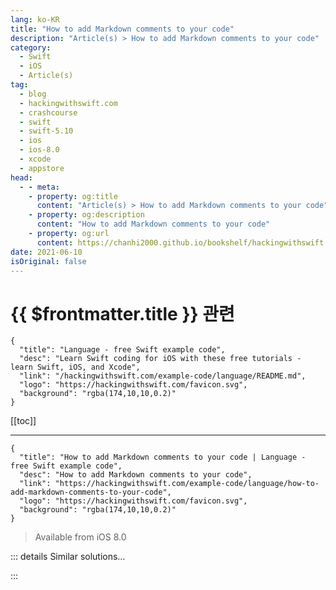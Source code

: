 ```yaml
---
lang: ko-KR
title: "How to add Markdown comments to your code"
description: "Article(s) > How to add Markdown comments to your code"
category:
  - Swift
  - iOS
  - Article(s)
tag: 
  - blog
  - hackingwithswift.com
  - crashcourse
  - swift
  - swift-5.10
  - ios
  - ios-8.0
  - xcode
  - appstore
head:
  - - meta:
    - property: og:title
      content: "Article(s) > How to add Markdown comments to your code"
    - property: og:description
      content: "How to add Markdown comments to your code"
    - property: og:url
      content: https://chanhi2000.github.io/bookshelf/hackingwithswift.com/example-code/language/how-to-add-markdown-comments-to-your-code.html
date: 2021-06-10
isOriginal: false
---
```


# {{ $frontmatter.title }} 관련

```component VPCard
{
  "title": "Language - free Swift example code",
  "desc": "Learn Swift coding for iOS with these free tutorials - learn Swift, iOS, and Xcode",
  "link": "/hackingwithswift.com/example-code/language/README.md",
  "logo": "https://hackingwithswift.com/favicon.svg",
  "background": "rgba(174,10,10,0.2)"
}
```

[[toc]]

---

```component VPCard
{
  "title": "How to add Markdown comments to your code | Language - free Swift example code",
  "desc": "How to add Markdown comments to your code",
  "link": "https://hackingwithswift.com/example-code/language/how-to-add-markdown-comments-to-your-code",
  "logo": "https://hackingwithswift.com/favicon.svg",
  "background": "rgba(174,10,10,0.2)"
}
```

> Available from iOS 8.0

<!-- TODO: 작성 -->

<!-- 
Swift has special syntax that lets you embed Markdown-formatted text into your source code, which gets parsed by Xcode and displayed in the Quick Help system pane. Using specially formatted code comments, you can document what parameters should be passed in, what the return value will contain, any errors that can be thrown, and more.

This documentation is *not* the same as the regular inline comments you add to particular code. These special comments are placed before your functions and classes and are used to show information in the Quick Help pane, as well as in the autocomplete popup, and are formatted so that both humans and Xcode can read them.

Markdown comments start with `/**` and end with `*/`, like this:

```swift
/**
Call this function to grok some globs.
*/
func myGreatFunction() {
    // do stuff
}
```

In this text you can use a selection of Markdown formatting, as shown below:

<pre class=" language-markdown"><code class=" language-markdown">Place text in `backticks` to mark code; on your keyboard these usually share a key with tilde, ~.
* You can write bullets by starting with an asterisk then a space.
    * Indent your asterisks to create sublists
1. You can write numbered listed by starting with 1.
1. Subsequent items can also be numbered 1. and Xcode will renumber them automatically.

# Headings start with a # symbol
If you need subheadings, use ##, ###, and so on.

If you want to write a link, [place your text in brackets](and your link in parentheses)
Write a *single asterisk* around words to make them italic
Write **two asterisks** around words to make them bold
```

If you’re using Xcode 13 or later, you can use double backticks to produce links inside DocC documentation, like this: 

<pre class=" language-markdown"><code class=" language-markdown">Make sure and avoid using ``badFunction()`` unless you enjoy problems.
```

<div class="hws-sponsor" style="position: relative;">
<a href="https://iosacademy.essentialdeveloper.com/p/ios-architect-crash-course-hwsfb5d/" style="display: block; position: absolute; top: 0; left: 0; width: 100%; height: 100%; z-index: 100;"></a>
<picture>
<source srcset="/img/sponsors/essentialdeveloper-dark.svg" media="(prefers-color-scheme: dark)">
<img alt="Hacking with Swift is sponsored by Essential Developer." src="/img/sponsors/essentialdeveloper-light.svg">
</picture>
<strong class="badge badge-danger">SPONSORED** Join a FREE crash course for mid/senior iOS devs who want to achieve an expert level of technical and practical skills - it’s the fast track to being a complete senior developer! Hurry up because it'll be available only until September 29th.

<p class="text-right"><a href="https://iosacademy.essentialdeveloper.com/p/ios-architect-crash-course-hwsfb5d/" class="btn btn-info" style="border-radius: 10px; text-decoration: none; margin-bottom: 0; font-weight: bold;">Click to save your spot</a>

</div>
<p class="text-center" style="margin-top: -20px; margin-bottom: 40px; font-style: italic;"><a href="/sponsor">Sponsor Hacking with Swift and reach the world's largest Swift community!</a>

---

## Documentation keywords

Beyond using text to describe your functions, Swift lets you add special keywords that get displayed in the Quick Help pane.
First, the `Returns` keyword lets you specify what value the caller can expect back when the function runs successfully. 

<pre class=" language-markdown"><code class=" language-markdown">- Returns: A string containing a date formatted as RFC-822
```

Next is the `Parameter` keyword. This lets you specify the name of a parameter and describe what it contains. You can include as many `Parameter` lines as you have parameters.

<pre class=" language-markdown"><code class=" language-markdown">- Parameter album: The name of a Taylor Swift album
- Parameter track: The track number to load
```

Third is the `Throws` keyword, which lets you specify a comma-separated list of the error types that can be thrown by the function:

<pre class=" language-markdown"><code class=" language-markdown">- Throws: LoadError.networkFailed, LoadError.writeFailed
```

There are others, but those three are the most useful when you’re just starting out. If you include more freeform text between the documentation keywords, it will just be flowed into the correct position in Quick Help.

-->

::: details Similar solutions…

<!--
/quick-start/swiftui/how-to-render-markdown-content-in-text">How to render Markdown content in text 
/example-code/system/how-to-run-code-when-your-app-is-terminated">How to run code when your app is terminated 
/example-code/uikit/how-to-create-live-playgrounds-in-xcode">How to create live playgrounds in Xcode 
/quick-start/swiftui/how-to-use-instruments-to-profile-your-swiftui-code-and-identify-slow-layouts">How to use Instruments to profile your SwiftUI code and identify slow layouts 
/example-code/uikit/how-to-localize-your-ios-app">How to localize your iOS app</a>
-->

:::

